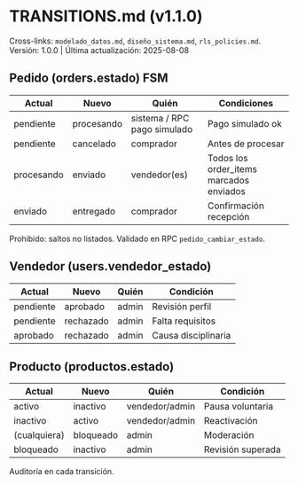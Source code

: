 # TRANSITIONS.md (v1.1.0)
Cross-links: `modelado_datos.md`, `diseño_sistema.md`, `rls_policies.md`.
Versión: 1.0.0 | Última actualización: 2025-08-08

## Pedido (orders.estado) FSM
| Actual | Nuevo | Quién | Condiciones |
|--------|-------|-------|-------------|
| pendiente | procesando | sistema / RPC pago simulado | Pago simulado ok |
| pendiente | cancelado | comprador | Antes de procesar |
| procesando | enviado | vendedor(es) | Todos los order_items marcados enviados |
| enviado | entregado | comprador | Confirmación recepción |

Prohibido: saltos no listados. Validado en RPC `pedido_cambiar_estado`.

## Vendedor (users.vendedor_estado)
| Actual | Nuevo | Quién | Condición |
|--------|-------|-------|-----------|
| pendiente | aprobado | admin | Revisión perfil |
| pendiente | rechazado | admin | Falta requisitos |
| aprobado | rechazado | admin | Causa disciplinaria |

## Producto (productos.estado)
| Actual | Nuevo | Quién | Condición |
|--------|-------|-------|-----------|
| activo | inactivo | vendedor/admin | Pausa voluntaria |
| inactivo | activo | vendedor/admin | Reactivación |
| (cualquiera) | bloqueado | admin | Moderación |
| bloqueado | inactivo | admin | Revisión superada |

Auditoría en cada transición.
